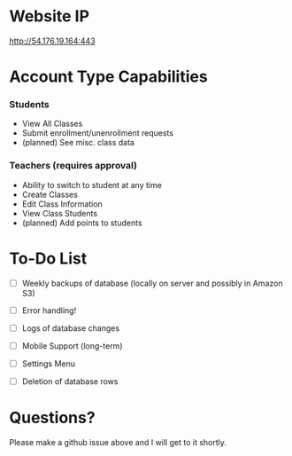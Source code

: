 # Website IP
http://54.176.19.164:443

# Account Type Capabilities
### Students
- View All Classes
- Submit enrollment/unenrollment requests
- (planned) See misc. class data

### Teachers (requires approval)
- Ability to switch to student at any time
- Create Classes
- Edit Class Information
- View Class Students
- (planned) Add points to students

# To-Do List
- [ ] Weekly backups of database (locally on server and possibly in Amazon S3)
- [ ] Error handling!
- [ ] Logs of database changes
- [ ] Mobile Support (long-term)
- [ ] Settings Menu
- [ ] Deletion of database rows


# Questions?
Please make a github issue above and I will get to it shortly.
